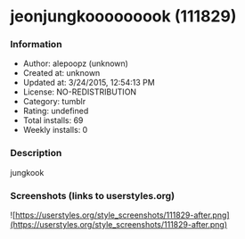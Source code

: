 # jeonjungkooooooook (111829)

### Information
- Author: alepoopz (unknown)
- Created at: unknown
- Updated at: 3/24/2015, 12:54:13 PM
- License: NO-REDISTRIBUTION
- Category: tumblr
- Rating: undefined
- Total installs: 69
- Weekly installs: 0


### Description
jungkook


### Screenshots (links to userstyles.org)
![https://userstyles.org/style_screenshots/111829-after.png](https://userstyles.org/style_screenshots/111829-after.png)


